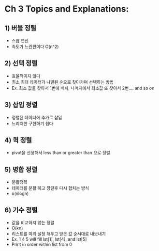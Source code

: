 # Ch 3 Topics and Explanations:

## 1) 버블 정렬
- 스왑 연산
- 속도가 느린편이다 O(n^2)
## 2) 선택 정렬
- 효율적이지 않다
- 최소 최대 데이터가 나열된 순으로 찾아가며 선택하는 방법
- Ex. 최소 값을 찾아서 1번에 배치, 나머지에서 최소값 또 찾아서 2번.... and so on
## 3) 삽입 정렬
- 정렬된 데이터에 추가로 삽입
- 느리지만 구현하기 쉽다
## 4) 퀵 정렬
- pivot을 선정해서 less than or greater than 으로 정렬
## 5) 병합 정렬
- 분활정복
- 데이터를 분활 하고 정렬후 다시 합치는 방식
- o(nlogn)
## 6) 기수 정렬
- 값을 비교하지 않는 정렬
- O(kn)
- 리스트를 미리 설정 해두고 받은 값 순서대로 내보내기
- Ex. 1 4 5 will fill lst[1], lst[4], and lst[5]
- Print in order within list from 0
